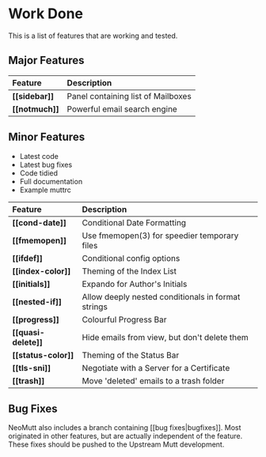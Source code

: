 # Work Done

This is a list of features that are working and tested.

## Major Features

Feature              | Description
:------------------- | :--------------------------------------------------
**[[sidebar]]**      | Panel containing list of Mailboxes
**[[notmuch]]**      | Powerful email search engine

## Minor Features

- Latest code
- Latest bug fixes
- Code tidied
- Full documentation
- Example muttrc

Feature              | Description
:------------------- | :--------------------------------------------------
**[[cond-date]]**    | Conditional Date Formatting
**[[fmemopen]]**     | Use fmemopen(3) for speedier temporary files
**[[ifdef]]**        | Conditional config options
**[[index-color]]**  | Theming of the Index List
**[[initials]]**     | Expando for Author's Initials
**[[nested-if]]**    | Allow deeply nested conditionals in format strings
**[[progress]]**     | Colourful Progress Bar
**[[quasi-delete]]** | Hide emails from view, but don't delete them
**[[status-color]]** | Theming of the Status Bar
**[[tls-sni]]**      | Negotiate with a Server for a Certificate
**[[trash]]**        | Move 'deleted' emails to a trash folder

## Bug Fixes

NeoMutt also includes a branch containing [[bug fixes|bugfixes]].
Most originated in other features, but are actually independent of the feature.
These fixes should be pushed to the Upstream Mutt development.

